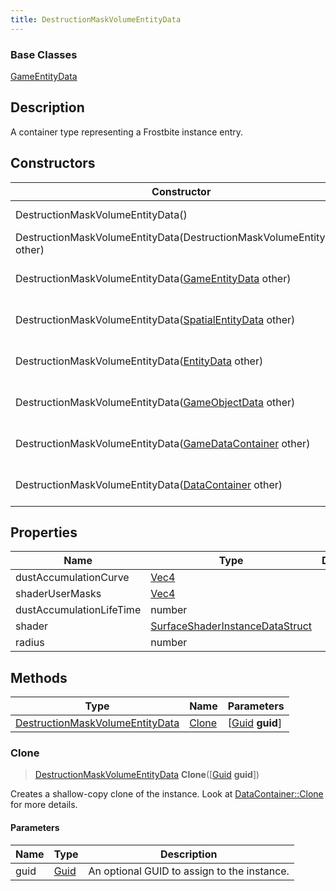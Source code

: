 ```yaml
---
title: DestructionMaskVolumeEntityData
---
```

### Base Classes

[GameEntityData](GameEntityData)

## Description

A container type representing a Frostbite instance entry.

## Constructors

| Constructor                                                                                | Description                                                                                                                                           |
| ------------------------------------------------------------------------------------------ | ----------------------------------------------------------------------------------------------------------------------------------------------------- |
| DestructionMaskVolumeEntityData()                                                          | Create a new instance of this container type.                                                                                                         |
| DestructionMaskVolumeEntityData(DestructionMaskVolumeEntityData other)                     | Create a reference copy of an instance of the same type.                                                                                              |
| DestructionMaskVolumeEntityData([GameEntityData](GameEntityData) other)                    | Upcast an instance of type [GameEntityData](GameEntityData) to [DestructionMaskVolumeEntityData](DestructionMaskVolumeEntityData).                    |
| DestructionMaskVolumeEntityData([SpatialEntityData](SpatialEntityData) other)              | Upcast an instance of type [SpatialEntityData](SpatialEntityData) to [DestructionMaskVolumeEntityData](DestructionMaskVolumeEntityData).              |
| DestructionMaskVolumeEntityData([EntityData](EntityData) other)                            | Upcast an instance of type [EntityData](EntityData) to [DestructionMaskVolumeEntityData](DestructionMaskVolumeEntityData).                            |
| DestructionMaskVolumeEntityData([GameObjectData](GameObjectData) other)                    | Upcast an instance of type [GameObjectData](GameObjectData) to [DestructionMaskVolumeEntityData](DestructionMaskVolumeEntityData).                    |
| DestructionMaskVolumeEntityData([GameDataContainer](GameDataContainer) other)              | Upcast an instance of type [GameDataContainer](GameDataContainer) to [DestructionMaskVolumeEntityData](DestructionMaskVolumeEntityData).              |
| DestructionMaskVolumeEntityData([DataContainer](/vext/ref/shared/class/datacontainer) other) | Upcast an instance of type [DataContainer](/vext/ref/shared/class/datacontainer) to [DestructionMaskVolumeEntityData](DestructionMaskVolumeEntityData). |

## Properties

| Name                     | Type                                                               | Description |
| ------------------------ | ------------------------------------------------------------------ | ----------- |
| dustAccumulationCurve    | [Vec4](/vext/ref/shared/class/Vec4)                                  |             |
| shaderUserMasks          | [Vec4](/vext/ref/shared/class/Vec4)                                  |             |
| dustAccumulationLifeTime | number                                                             |             |
| shader                   | [SurfaceShaderInstanceDataStruct](SurfaceShaderInstanceDataStruct) |             |
| radius                   | number                                                             |             |

## Methods

| Type                                                               | Name            | Parameters                                     |
| ------------------------------------------------------------------ | --------------- | ---------------------------------------------- |
| [DestructionMaskVolumeEntityData](DestructionMaskVolumeEntityData) | [Clone](#clone) | \[[Guid](/vext/ref/shared/class/guid) **guid**\] |

### Clone

> [DestructionMaskVolumeEntityData](DestructionMaskVolumeEntityData) **Clone**(\[[Guid](/vext/ref/shared/class/guid) **guid**\])

Creates a shallow-copy clone of the instance. Look at [DataContainer::Clone](/vext/ref/shared/class/datacontainer#clone) for more details.

#### Parameters

| Name | Type         | Description                                 |
| ---- | ------------ | ------------------------------------------- |
| guid | [Guid](Guid) | An optional GUID to assign to the instance. |
